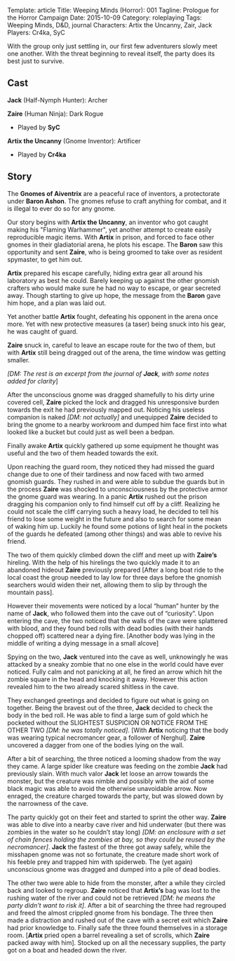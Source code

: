 Template: article
Title: Weeping Minds (Horror): 001
Tagline: Prologue for the Horror Campaign
Date: 2015-10-09
Category: roleplaying
Tags: Weeping Minds, D&D, journal
Characters: Artix the Uncanny, Zair, Jack
Players: Cr4ka, SyC


With the group only just settling in, our first few adventurers slowly meet one another. With the threat beginning to reveal itself, the party does its best just to survive.



## Cast

**Jack** (Half-Nymph Hunter): Archer

**Zaire** (Human Ninja): Dark Rogue

 * Played by **SyC**

**Artix the Uncanny** (Gnome Inventor): Artificer

 * Played by **Cr4ka**


## Story

The **Gnomes of Aiventrix** are a peaceful race of inventors, a protectorate under **Baron Ashon**. The gnomes refuse to craft anything for combat, and it is illegal to ever do so for any gnome.

Our story begins with **Artix the Uncanny**, an inventor who got caught making his "Flaming Warhammer", yet another attempt to create easily reproducible magic items. With **Artix** in prison, and forced to face other gnomes in their gladiatorial arena, he plots his escape. The **Baron** saw this opportunity and sent **Zaire**, who is being groomed to take over as resident spymaster, to get him out.

**Artix** prepared his escape carefully, hiding extra gear all around his laboratory as best he could. Barely keeping up against the other gnomish crafters who would make sure he had no way to escape, or gear secreted away. Though starting to give up hope, the message from the **Baron** gave him hope, and a plan was laid out.

Yet another battle **Artix** fought, defeating his opponent in the arena once more. Yet with new protective measures (a taser) being snuck into his gear, he was caught of guard.

**Zaire** snuck in, careful to leave an escape route for the two of them, but with **Artix** still being dragged out of the arena, the time window was getting smaller.


*[DM: The rest is an excerpt from the journal of **Jack**, with some notes added for clarity*]

After the unconscious gnome was dragged shamefully to his dirty urine covered cell, **Zaire** picked the lock and dragged his unresponsive burden towards the exit he had previously mapped out. Noticing his useless companion is naked *[DM: not actually]* and unequipped **Zaire** decided to bring the gnome to a nearby workroom and dumped him face first into what looked like a bucket but could just as well been a bedpan.

Finally awake **Artix** quickly gathered up some equipment he thought was useful and the two of them headed towards the exit.

Upon reaching the guard room, they noticed they had missed the guard change due to one of their tardiness and now faced with two armed gnomish guards. They rushed in and were able to subdue the guards but in the process **Zaire** was shocked to unconsciousness by the protective armor the gnome guard was wearing. In a panic **Artix** rushed out the prison dragging his companion only to find himself cut off by a cliff. Realizing he could not scale the cliff carrying such a heavy load, he decided to tell his friend to lose some weight in the future and also to search for some mean of waking him up. Luckily he found some potions of light heal in the pockets of the guards he defeated (among other things) and was able to revive his friend.

The two of them quickly climbed down the cliff and meet up with **Zaire’s** hireling. With the help of his hirelings the two quickly made it to an abandoned hideout **Zaire** previously prepared [After a long boat ride to the local coast the group needed to lay low for three days before the gnomish searchers would widen their net, allowing them to slip by through the mountain pass].

However their movements were noticed by a local “human” hunter by the name of **Jack**, who followed them into the cave out of “curiosity”. Upon entering the cave, the two noticed that the walls of the cave were splattered with blood, and they found bed rolls with dead bodies (with their hands chopped off) scattered near a dying fire. [Another body was lying in the middle of writing a dying message in a small alcove]

Spying on the two, **Jack** ventured into the cave as well, unknowingly he was attacked by a sneaky zombie that no one else in the world could have ever noticed. Fully calm and not panicking at all, he fired an arrow which hit the zombie square in the head and knocking it away. However this action revealed him to the two already scared shitless in the cave.

They exchanged greetings and decided to figure out what is going on together. Being the bravest out of the three, **Jack** decided to check the body in the bed roll. He was able to find a large sum of gold which he pocketed without the SLIGHTEST SUSPICION OR NOTICE FROM THE OTHER TWO *[DM: he was totally noticed]*. [With **Artix** noticing that the body was wearing typical necromancer gear, a follower of Nerghul]. **Zaire** uncovered a dagger from one of the bodies lying on the wall.

After a bit of searching, the three noticed a looming shadow from the way they came. A large spider like creature was feeding on the zombie **Jack** had previously slain. With much valor **Jack** let loose an arrow towards the monster, but the creature was nimble and possibly with the aid of some black magic was able to avoid the otherwise unavoidable arrow. Now enraged, the creature charged towards the party, but was slowed down by the narrowness of the cave.

The party quickly got on their feet and started to sprint the other way. **Zaire** was able to dive into a nearby cave river and hid underwater (but there was zombies in the water so he couldn’t stay long) *[DM: an enclosure with a set of chain fences holding the zombies at bay, so they could be reused by the necromancer]*. **Jack** the fastest of the three got away safely, while the misshapen gnome was not so fortunate, the creature made short work of his feeble prey and trapped him with spiderweb. The (yet again) unconscious gnome was dragged and dumped into a pile of dead bodies.

The other two were able to hide from the monster, after a while they circled back and looked to regroup. **Zaire** noticed that **Artix’s** bag was lost to the rushing water of the river and could not be retrieved *[DM: he means the party didn't want to risk it]*. After a bit of searching the three had regrouped and freed the almost crippled gnome from his bondage. The three then made a distraction and rushed out of the cave with a secret exit which **Zaire** had prior knowledge to. Finally safe the three found themselves in a storage room. [**Artix** pried open a barrel revealing a set of scrolls, which **Zaire** packed away with him]. Stocked up on all the necessary supplies, the party got on a boat and headed down the river.



